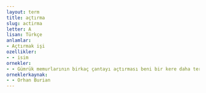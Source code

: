 ```yaml
---
layout: term
title: açtırma
slug: actirma
letter: A
lisan: Türkçe
anlamlar:
- Açtırmak işi
ozellikler:
- - isim
ornekler:
- - Gümrük memurlarının birkaç çantayı açtırması beni bir kere daha terletmişti.
orneklerkaynak:
- - Orhan Burian
---
```


